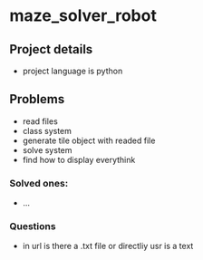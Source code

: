 # maze_solver_robot

## Project details
- project language is python

## Problems
 - read files
 - class system
  - generate tile object with readed file
 - solve system
 - find how to display everythink

### Solved ones:
 - ...

### Questions
  - in url is there a .txt file or directliy usr is a text